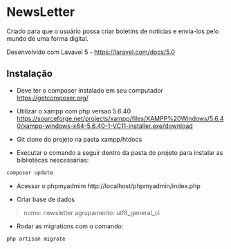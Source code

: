 # NewsLetter

Criado para que o usuário possa criar boletins de noticias e envia-los pelo mundo de uma forma digital.

Desenvolvido com Lavavel 5 - https://laravel.com/docs/5.0

## Instalação 

- Deve ter o composer instalado em seu computador 
https://getcomposer.org/

- Utilizar o xampp com php versao 5.6.40
https://sourceforge.net/projects/xampp/files/XAMPP%20Windows/5.6.40/xampp-windows-x64-5.6.40-1-VC11-installer.exe/download

- Git clone do projeto na pasta xampp/htdocs

- Executar o comando a seguir dentro da pasta do projeto para instalar as bibliotécas nescessárias:

```sh
composer update
```

- Acessar o phpmyadmim
http://localhost/phpmyadmin/index.php

- Criar base de dados
> nome: newsletter 
> agrupamento: utf8_general_ci

- Rodar as migrations com o comando:
```sh
php artisan migrate
````
